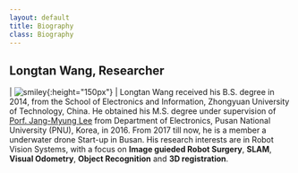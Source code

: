 ```yaml
---
layout: default
title: Biography
class: Biography
---
```



## Longtan Wang, Researcher 

 

| ![smiley](../assets/images/photo.jpg){:height="150px"} | Longtan Wang received his B.S. degree in 2014, from the School of Electronics and Information, Zhongyuan University of Technology, China. He obtained his M.S. degree under supervision of [Porf. Jang-Myung Lee](https://robotics.pusan.ac.kr/) from Department of Electronics, Pusan National University (PNU), Korea, in 2016. From 2017 till now, he is a member a underwater drone Start-up in Busan. His research interests are in Robot Vision Systems, with a focus on **Image guieded Robot Surgery**, **SLAM**, **Visual Odometry**, **Object Recognition** and **3D registration**.

